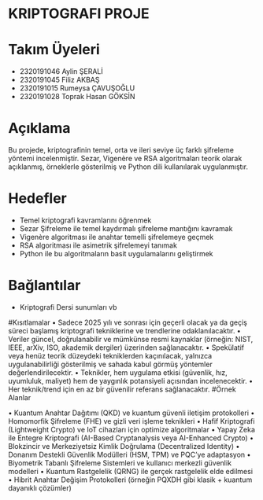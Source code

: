 # KRIPTOGRAFI PROJE

# Takım Üyeleri
- 2320191046 Aylin ŞERALİ
- 2320191045 Filiz AKBAŞ
- 2320191015 Rumeysa ÇAVUŞOĞLU
- 2320191028 Toprak Hasan GÖKSİN

# Açıklama
Bu projede, kriptografinin temel, orta ve ileri seviye üç farklı şifreleme yöntemi incelenmiştir. Sezar, Vigenère ve RSA algoritmaları teorik olarak açıklanmış, örneklerle gösterilmiş ve Python dili kullanılarak uygulanmıştır.

# Hedefler
- Temel kriptografi kavramlarını öğrenmek
- Sezar Şifreleme ile temel kaydırmalı şifreleme mantığını kavramak
- Vigenère algoritması ile anahtar temelli şifrelemeye geçmek
- RSA algoritması ile asimetrik şifrelemeyi tanımak
- Python ile bu algoritmaların basit uygulamalarını geliştirmek

# Bağlantılar
- Kriptografi Dersi sunumları vb

#Kısıtlamalar
	•	Sadece 2025 yılı ve sonrası için geçerli olacak ya da geçiş süreci başlamış kriptografi tekniklerine ve trendlerine odaklanılacaktır.
	•	Veriler güncel, doğrulanabilir ve mümkünse resmi kaynaklar (örneğin: NIST, IEEE, arXiv, ISO, akademik dergiler) üzerinden sağlanacaktır.
	•	Spekülatif veya henüz teorik düzeydeki tekniklerden kaçınılacak, yalnızca uygulanabilirliği gösterilmiş ve sahada kabul görmüş yöntemler değerlendirilecektir.
	•	Teknikler, hem uygulama etkisi (güvenlik, hız, uyumluluk, maliyet) hem de yaygınlık potansiyeli açısından incelenecektir.
	•	Her teknik/trend için en az bir güvenilir referans sağlanacaktır.
#Örnek Alanlar

•	Kuantum Anahtar Dağıtımı (QKD) ve kuantum güvenli iletişim protokolleri
•	Homomorfik Şifreleme (FHE) ve gizli veri işleme teknikleri
•	Hafif Kriptografi (Lightweight Crypto) ve IoT cihazları için optimize algoritmalar
•	Yapay Zeka ile Entegre Kriptografi (AI-Based Cryptanalysis veya AI-Enhanced Crypto)
•	Blokzincir ve Merkeziyetsiz Kimlik Doğrulama (Decentralized Identity)
•	Donanım Destekli Güvenlik Modülleri (HSM, TPM) ve PQC’ye adaptasyon
•	Biyometrik Tabanlı Şifreleme Sistemleri ve kullanıcı merkezli güvenlik modelleri
•	Kuantum Rastgelelik (QRNG) ile gerçek rastgelelik elde edilmesi
•	Hibrit Anahtar Değişim Protokolleri (örneğin PQXDH gibi klasik + kuantum dayanıklı çözümler)
